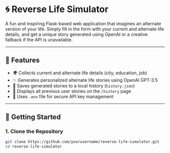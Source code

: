 # 🌀 Reverse Life Simulator

A fun and inspiring Flask-based web application that imagines an alternate version of your life. Simply fill in the form with your current and alternate life details, and get a unique story generated using OpenAI or a creative fallback if the API is unavailable.

---

## 🔧 Features

- 🌍 Collects current and alternate life details (city, education, job)
- ✨ Generates personalized alternate life stories using OpenAI GPT-3.5
- 💾 Saves generated stories to a local history (`history.json`)
- 📜 Displays all previous user stories on the `/history` page
- 🔐 Uses `.env` file for secure API key management

---

## 🚀 Getting Started

### 1. Clone the Repository

```bash
git clone https://github.com/yourusername/reverse-life-simulator.git
cd reverse-life-simulator
